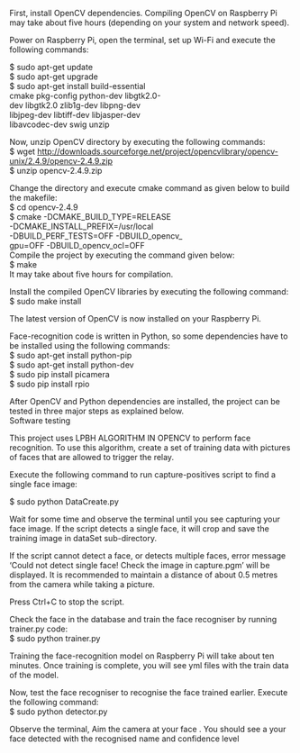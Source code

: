 First, install OpenCV dependencies. Compiling OpenCV on Raspberry Pi may take about five hours (depending on your system and network speed).<br />

Power on Raspberry Pi, open the terminal, set up Wi-Fi and execute the following commands:<br />

$ sudo apt-get update<br />
$ sudo apt-get upgrade<br />
$ sudo apt-get install build-essential<br />
cmake pkg-config python-dev libgtk2.0-<br />
dev libgtk2.0 zlib1g-dev libpng-dev<br />
libjpeg-dev libtiff-dev libjasper-dev<br />
libavcodec-dev swig unzip<br />

Now, unzip OpenCV directory by executing the following commands:<br />
$ wget http://downloads.sourceforge.net/project/opencvlibrary/opencv-unix/2.4.9/opencv-2.4.9.zip<br />
$ unzip opencv-2.4.9.zip<br />

Change the directory and execute cmake command as given below to build the makefile:<br />
$ cd opencv-2.4.9<br />
$ cmake -DCMAKE_BUILD_TYPE=RELEASE<br />
-DCMAKE_INSTALL_PREFIX=/usr/local<br />
-DBUILD_PERF_TESTS=OFF -DBUILD_opencv_<br />
gpu=OFF -DBUILD_opencv_ocl=OFF<br />
Compile the project by executing the command given below:<br />
$ make<br />
It may take about five hours for compilation.<br />

Install the compiled OpenCV libraries by executing the following command:<br />
$ sudo make install<br />

The latest version of OpenCV is now installed on your Raspberry Pi.<br />

Face-recognition code is written in Python, so some dependencies have to be installed using the following commands:<br />
$ sudo apt-get install python-pip<br />
$ sudo apt-get install python-dev<br />
$ sudo pip install picamera<br />
$ sudo pip install rpio<br />

After OpenCV and Python dependencies are installed, the project can be tested in three major steps as explained below.<br />
Software testing<br />

This project uses LPBH ALGORITHM IN OPENCV to perform face recognition. To use this algorithm, create a set of training data with pictures of faces that are allowed to trigger the relay.<br />

Execute the following command to run capture-positives script to find a single face image:<br />

$ sudo python DataCreate.py<br />

Wait for some time and observe the terminal until you see  capturing your face image. If the script detects a single face, it will crop and save the training image in dataSet sub-directory.<br />

If the script cannot detect a face, or detects multiple faces, error message ‘Could not detect single face! Check the image in capture.pgm’ will be displayed. It is recommended to maintain a distance of about 0.5 metres from the camera while taking a picture.<br />

Press Ctrl+C to stop the script. <br />

Check the face in the database and train the face recogniser by running trainer.py code:<br />
$ sudo python trainer.py<br />

Training the face-recognition model on Raspberry Pi will take about ten minutes. Once training is complete, you will see yml files with the train data of the model.<br />

Now, test the face recogniser to recognise the face trained earlier. Execute the following command:<br />
$ sudo python detector.py<br />

Observe the terminal, Aim the camera at your face . You should see a your face detected with the recognised name and confidence level<br />

